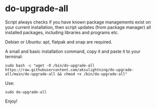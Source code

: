 # do-upgrade-all

Script always checks if you have known package managements exist on your current installation, then script updates (from package manager) all installed packages, including libraries and programs etc.

Debian or Ubuntu: apt, flatpak and snap are required.

A small and basic installation command, copy it and paste it to your terminal:

`sudo bash -c "wget -O /bin/do-upgrade-all https://raw.githubusercontent.com/aksulightning/do-upgrade-all/main/do-upgrade-all && chmod +x /bin/do-upgrade-all"`

Use:

`sudo do-upgrade-all`

Enjoy!

